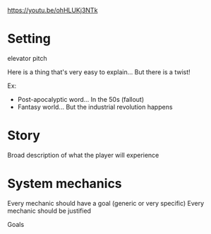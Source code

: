 https://youtu.be/ohHLUKj3NTk

# Setting

elevator pitch

Here is a thing that's very easy to explain... But there is a twist!

Ex:

- Post-apocalyptic word... In the 50s (fallout)
- Fantasy world... But the industrial revolution happens

# Story

Broad description of what the player will experience

# System mechanics

Every mechanic should have a goal (generic or very specific)
Every mechanic should be justified

Goals
